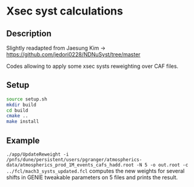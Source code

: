 # Xsec syst calculations

## Description

Slightly readapted from Jaesung Kim -> https://github.com/jedori0228/NDNuSyst/tree/master

Codes allowing to apply some xsec systs reweighting over CAF files.

## Setup

```bash
source setup.sh
mkdir build
cd build
cmake ..
make install
```

## Example

`./app/UpdateReweight -i /pnfs/dune/persistent/users/pgranger/atmospherics-data/atmospherics_prod_1M_events_cafs_hadd.root -N 5 -o out.root -c ../fcl/mach3_systs_updated.fcl` computes the new weights for several shifts in GENIE tweakable parameters on 5 files and prints the result.
